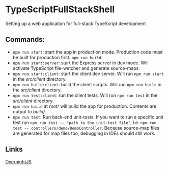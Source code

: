 # TypeScriptFullStackShell

Setting up a web application for full-stack TypeScript development

## Commands:

- `npm run start`: start the app in production mode. Production code must be built for production first: `npm run build`.
- `npm run start:server`: start the Express server in dev mode. Will activate TypeScript file-watcher and generate source-maps.
- `npm run start:client`: start the client dev server. Will run `npm run start` in the _src/client_ directory.
- `npm run build:client`: build the client scripts. Will run `npm run build` in the _src/client_ directory.
- `npm run test:client`: run the client tests. Will run `npm run test` in the _src/client_ directory.
- `npm run build` at _root/_ will build the app for production. Contents are output to _build/_.
- `npm run test`: Run back-end unit-tests. If you want to run a specific unit test run `npm run test -- "path to the unit-test file"`,
  i.e. `npm run test -- controllers/demo/DemoController`.
  Because source-map files are generated for map files too, debugging in IDEs should still work.

## Links

<a href='https://github.com/seanpmaxwell/overnight'>OvernightJS</a>
